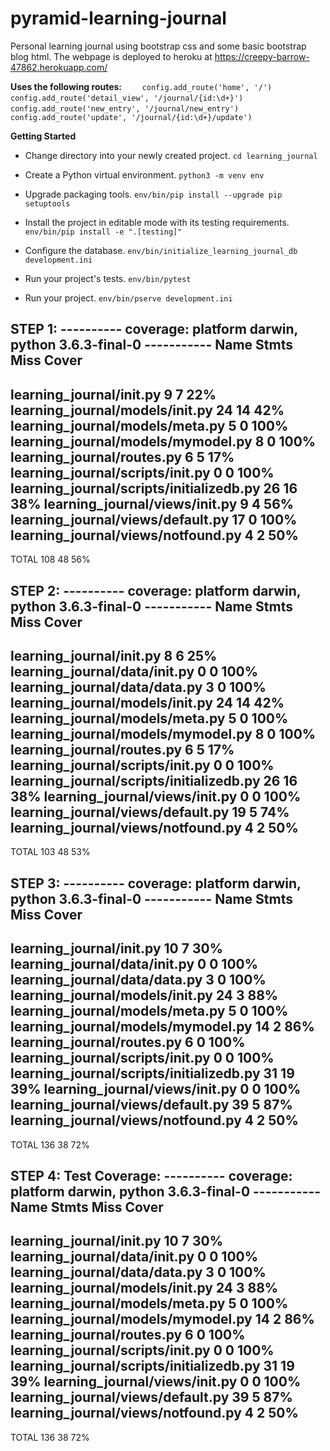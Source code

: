 # pyramid-learning-journal

Personal learning journal using bootstrap css and some basic bootstrap blog html.
The webpage is deployed to heroku at https://creepy-barrow-47862.herokuapp.com/

**Uses the following routes:**
`    config.add_route('home', '/')`
`    config.add_route('detail_view', '/journal/{id:\d+}')`
`    config.add_route('new_entry', '/journal/new_entry')`
`    config.add_route('update', '/journal/{id:\d+}/update')`


**Getting Started**
- Change directory into your newly created project.
    `cd learning_journal`

- Create a Python virtual environment.
    `python3 -m venv env`

- Upgrade packaging tools.
    `env/bin/pip install --upgrade pip setuptools`

- Install the project in editable mode with its testing requirements.
    `env/bin/pip install -e ".[testing]"`

- Configure the database.
    `env/bin/initialize_learning_journal_db development.ini`

- Run your project's tests.
    `env/bin/pytest`

- Run your project.
    `env/bin/pserve development.ini`


**STEP 1:**
---------- coverage: platform darwin, python 3.6.3-final-0 -----------
Name                                       Stmts   Miss  Cover
--------------------------------------------------------------
learning_journal/__init__.py                   9      7    22%
learning_journal/models/__init__.py           24     14    42%
learning_journal/models/meta.py                5      0   100%
learning_journal/models/mymodel.py             8      0   100%
learning_journal/routes.py                     6      5    17%
learning_journal/scripts/__init__.py           0      0   100%
learning_journal/scripts/initializedb.py      26     16    38%
learning_journal/views/__init__.py             9      4    56%
learning_journal/views/default.py             17      0   100%
learning_journal/views/notfound.py             4      2    50%
--------------------------------------------------------------
TOTAL                                        108     48    56%

**STEP 2:**
---------- coverage: platform darwin, python 3.6.3-final-0 -----------
Name                                       Stmts   Miss  Cover
--------------------------------------------------------------
learning_journal/__init__.py                   8      6    25%
learning_journal/data/__init__.py              0      0   100%
learning_journal/data/data.py                  3      0   100%
learning_journal/models/__init__.py           24     14    42%
learning_journal/models/meta.py                5      0   100%
learning_journal/models/mymodel.py             8      0   100%
learning_journal/routes.py                     6      5    17%
learning_journal/scripts/__init__.py           0      0   100%
learning_journal/scripts/initializedb.py      26     16    38%
learning_journal/views/__init__.py             0      0   100%
learning_journal/views/default.py             19      5    74%
learning_journal/views/notfound.py             4      2    50%
--------------------------------------------------------------
TOTAL                                        103     48    53%

**STEP 3:**
---------- coverage: platform darwin, python 3.6.3-final-0 -----------
Name                                       Stmts   Miss  Cover
--------------------------------------------------------------
learning_journal/__init__.py                  10      7    30%
learning_journal/data/__init__.py              0      0   100%
learning_journal/data/data.py                  3      0   100%
learning_journal/models/__init__.py           24      3    88%
learning_journal/models/meta.py                5      0   100%
learning_journal/models/mymodel.py            14      2    86%
learning_journal/routes.py                     6      0   100%
learning_journal/scripts/__init__.py           0      0   100%
learning_journal/scripts/initializedb.py      31     19    39%
learning_journal/views/__init__.py             0      0   100%
learning_journal/views/default.py             39      5    87%
learning_journal/views/notfound.py             4      2    50%
--------------------------------------------------------------
TOTAL                                        136     38    72%

**STEP 4:**
Test Coverage:
---------- coverage: platform darwin, python 3.6.3-final-0 -----------
Name                                       Stmts   Miss  Cover
--------------------------------------------------------------
learning_journal/__init__.py                  10      7    30%
learning_journal/data/__init__.py              0      0   100%
learning_journal/data/data.py                  3      0   100%
learning_journal/models/__init__.py           24      3    88%
learning_journal/models/meta.py                5      0   100%
learning_journal/models/mymodel.py            14      2    86%
learning_journal/routes.py                     6      0   100%
learning_journal/scripts/__init__.py           0      0   100%
learning_journal/scripts/initializedb.py      31     19    39%
learning_journal/views/__init__.py             0      0   100%
learning_journal/views/default.py             39      5    87%
learning_journal/views/notfound.py             4      2    50%
--------------------------------------------------------------
TOTAL                                        136     38    72%

